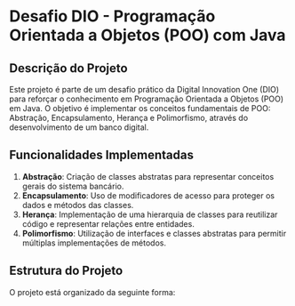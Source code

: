 # Desafio DIO - Programação Orientada a Objetos (POO) com Java

## Descrição do Projeto
Este projeto é parte de um desafio prático da Digital Innovation One (DIO) para reforçar o conhecimento em Programação Orientada a Objetos (POO) em Java. O objetivo é implementar os conceitos fundamentais de POO: Abstração, Encapsulamento, Herança e Polimorfismo, através do desenvolvimento de um banco digital.

## Funcionalidades Implementadas
1. **Abstração**: Criação de classes abstratas para representar conceitos gerais do sistema bancário.
2. **Encapsulamento**: Uso de modificadores de acesso para proteger os dados e métodos das classes.
3. **Herança**: Implementação de uma hierarquia de classes para reutilizar código e representar relações entre entidades.
4. **Polimorfismo**: Utilização de interfaces e classes abstratas para permitir múltiplas implementações de métodos.

## Estrutura do Projeto
O projeto está organizado da seguinte forma:

